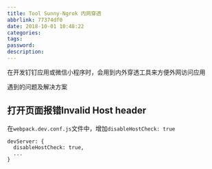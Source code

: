 ```yaml
---
title: Tool Sunny-Ngrok 内网穿透
abbrlink: 77374df0
date: 2018-10-01 10:48:22
categories:
tags:
password:
description:
---
```


在开发钉钉应用或微信小程序时，会用到内外穿透工具来方便外网访问应用

遇到的问题及解决方案

## 打开页面报错Invalid Host header
在`webpack.dev.conf.js`文件中，增加`disableHostCheck: true`
```
devServer: {
  disableHostCheck: true,
  ...
}
```